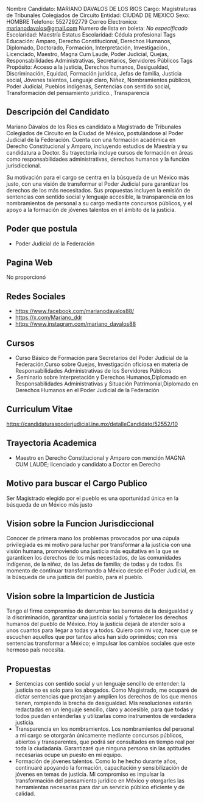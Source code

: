 Nombre Candidato: MARIANO DAVALOS DE LOS RIOS
Cargo: Magistraturas de Tribunales Colegiados de Circuito
Entidad: CIUDAD DE MEXICO
Sexo: HOMBRE
Telefono: 5527292779
Correo Electronico: marianodavalos@gmail.com
Numero de lista en boleta: *No especificado*
Escolaridad: Maestría
Estatus Escolaridad: Cédula profesional
Tags Educación: Amparo, Derecho Constitucional, Derechos Humanos, Diplomado, Doctorado, Formación, Interpretación, Investigación., Licenciado, Maestro, Magna Cum Laude, Poder Judicial, Quejas, Responsabilidades Administrativas, Secretarios, Servidores Públicos
Tags Propósito: Acceso a la justicia, Derechos humanos, Desigualdad, Discriminación, Equidad, Formación jurídica, Jefas de familia, Justicia social, Jóvenes talentos, Lenguaje claro, Niñez, Nombramientos públicos, Poder Judicial, Pueblos indígenas, Sentencias con sentido social, Transformación del pensamiento jurídico., Transparencia


## Descripción del Candidato 

Mariano Dávalos de los Ríos es candidato a Magistrado de Tribunales Colegiados de Circuito en la Ciudad de México, postulándose al Poder Judicial de la Federación. Cuenta con una formación académica en Derecho Constitucional y Amparo, incluyendo estudios de Maestría y su candidatura a Doctor. Su trayectoria incluye cursos de formación en áreas como responsabilidades administrativas, derechos humanos y la función jurisdiccional.

Su motivación para el cargo se centra en la búsqueda de un México más justo, con una visión de transformar el Poder Judicial para garantizar los derechos de los más necesitados. Sus propuestas incluyen la emisión de sentencias con sentido social y lenguaje accesible, la transparencia en los nombramientos de personal a su cargo mediante concursos públicos, y el apoyo a la formación de jóvenes talentos en el ámbito de la justicia.


## Poder que postula

- Poder Judicial de la Federación


## Pagina Web

No proporcionó


## Redes Sociales

- https://www.facebook.com/marianodavalos88/
- https://x.com/Mariano_ddr
- https://www.instagram.com/mariano_davalos88


## Cursos

- Curso Básico de Formación para Secretarios del Poder Judicial de la Federación,Curso sobre Quejas, Investigación oficiosa en materia de Responsabilidades Administrativas de los Servidores Públicos
- ,Seminario sobre Interpretación y Derechos Humanos,Diplomado en Responsabilidades Administrativas y Situación Patrimonial,Diplomado en Derechos Humanos en el Poder Judicial de la Federación


## Curriculum Vitae

https://candidaturaspoderjudicial.ine.mx/detalleCandidato/52552/10


## Trayectoria Academica

- Maestro en Derecho Constitucional y Amparo con mención MAGNA CUM LAUDE; licenciado y candidato a Doctor en Derecho


## Motivo para buscar el Cargo Publico

Ser Magistrado elegido por el pueblo es una oportunidad única en la búsqueda de un México más justo


## Vision sobre la Funcion Jurisdiccional

Conocer de primera mano los problemas provocados por una cúpula privilegiada es mi motivo para luchar por transformar a la justicia con una visión humana, promoviendo una justicia más equitativa en la que se garanticen los derechos de los más necesitados, de las comunidades indígenas, de la niñez, de las Jefas de familia; de todas y de todos. Es momento de continuar transformando a México desde el Poder Judicial, en la búsqueda de una justicia del pueblo, para el pueblo.


## Vision sobre la Imparticion de Justicia

Tengo el firme compromiso de derrumbar las barreras de la desigualdad y la discriminación, garantizar una justicia social y fortalecer los derechos humanos del pueblo de México. Hoy la justicia dejará de atender solo a unos cuantos para llegar a todas y a todos. Quiero con mi voz, hacer que se escuchen aquellos que por tantos años han sido oprimidos; con mis sentencias transformar a México; e impulsar los cambios sociales que este hermoso país necesita.


## Propuestas

- Sentencias con sentido social y un lenguaje sencillo de entender: la justicia no es solo para los abogados. Como Magistrado, me ocuparé de dictar sentencias que protejan y amplíen los derechos de los que menos tienen, rompiendo la brecha de desigualdad. Mis resoluciones estarán redactadas en un lenguaje sencillo, claro y accesible, para que todas y todos puedan entenderlas y utilizarlas como instrumentos de verdadera justicia.
- Transparencia en los nombramientos. Los nombramientos del personal a mi cargo se otorgarán únicamente mediante concursos públicos, abiertos y transparentes, que podrá ser consultados en tiempo real por toda la ciudadanía. Garantizaré que ninguna persona sin las aptitudes necesarias ocupe un puesto en mi equipo.
- Formación de jóvenes talentos. Como lo he hecho durante años, continuaré apoyando la formación, capacitación y sensibilización de jóvenes en temas de justicia. Mi compromiso es impulsar la transformación del pensamiento jurídico en México y otorgarles las herramientas necesarias para dar un servicio público eficiente y de calidad.

